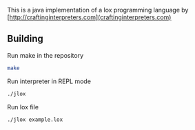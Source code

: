 This is a java implementation of a lox programming language by [http://craftinginterpreters.com](craftinginterpreters.com)

## Building
Run make in the repository
```bash
make
```
Run interpreter in REPL mode
```bash
./jlox
```

Run lox file
```bash
./jlox example.lox
```
